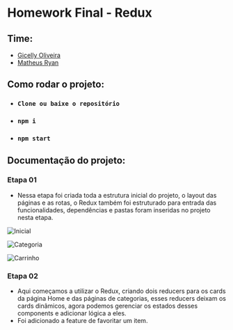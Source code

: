 # Homework Final - Redux

## Time:
- <a href="https://github.com/gihcelly">Gicelly Oliveira</a><br>
- <a href="https://github.com/matxd">Matheus Ryan</a>

## Como rodar o projeto:
- ### `Clone ou baixe o repositório`
- ### `npm i`
- ### `npm start`

## Documentação do projeto:

### Etapa 01
- Nessa etapa foi criada toda a estrutura inicial do projeto, o layout das páginas e as rotas, o Redux também foi estruturado para entrada das funcionalidades, dependências e pastas foram inseridas no projeto nesta etapa.

![Inicial](https://i.imgur.com/dJ6OcCP.png)

![Categoria](https://i.imgur.com/wiPFndF.png)

![Carrinho](https://i.imgur.com/I3Vvq9F.png)

### Etapa 02
- Aqui começamos a utilizar o Redux, criando dois reducers para os cards da página Home e das páginas de categorias, esses reducers deixam os cards dinâmicos, agora podemos gerenciar os estados desses components e adicionar lógica a eles.
- Foi adicionado a feature de favoritar um item.